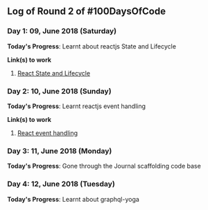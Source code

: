 ## Log of Round 2 of #100DaysOfCode


### Day 1: 09, June 2018 (Saturday)

**Today's Progress**: Learnt about reactjs State and Lifecycle

**Link(s) to work**
1. [React State and Lifecycle](https://reactjs.org/docs/state-and-lifecycle.html)


### Day 2: 10, June 2018 (Sunday)

**Today's Progress**: Learnt reactjs event handling

**Link(s) to work**
1. [React event handling](https://reactjs.org/docs/handling-events.html)


### Day 3: 11, June 2018 (Monday)
**Today's Progress**: Gone through the Journal scaffolding code base


### Day 4: 12, June 2018 (Tuesday)
**Today's Progress**: Learnt about graphql-yoga



